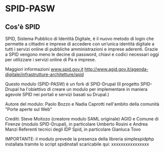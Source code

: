 # SPID-PASW

## Cos'è SPID
SPID, Sistema Pubblico di Identità Digitale, è il nuovo metodo di login che permette a cittadini
e imprese di accedere con un’unica identità digitale a tutti i servizi online di pubbliche
amministrazioni e imprese aderenti.
Grazie a SPID vengono meno le decine di password, chiavi e codici necessari oggi per utilizzare
i servizi online di Pa e imprese.

Maggiori informazioni 
www.spid.gov.it
http://www.agid.gov.it/agenda-digitale/infrastrutture-architetture/spid

Questo modulo (SPID-PASW) è un fork di SPID-Drupal
(Il progetto SPID-Drupal ha l'obiettivo di creare un modulo per implementare in maniera agevole
SPID nei portali e servizi basati su Drupal.)

Autore del modulo: Paolo Bozzo e Nadia Caprotti nell'ambito della comunità "Porte aperte sul Web"

Crediti:
Steve Moitozo (creatore modulo SAML originale)
AGID e Comune di Firenze (modulo SPID-Drupal), in particolare Umberto Rosini e Andrea Manzi
Referenti tecnici degli IDP Spid, in particolare Gianluca Tovo

IMPORTANTE: il modulo prevede la presenza della libreria simplespidphp installata tramite lo
script spidinstall scaricabile qui:
xxxxxxxxxxxxxxxx